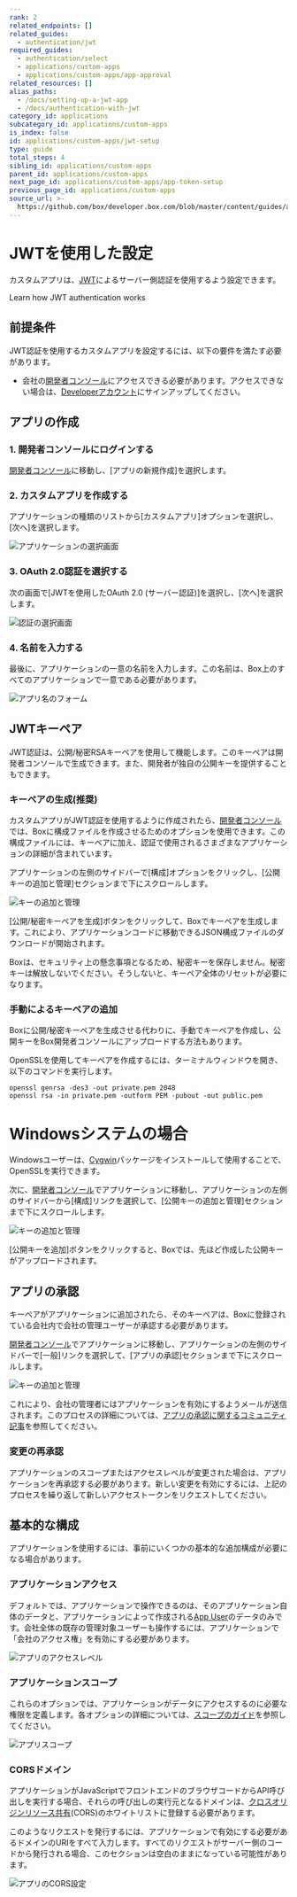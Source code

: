 ```yaml
---
rank: 2
related_endpoints: []
related_guides:
  - authentication/jwt
required_guides:
  - authentication/select
  - applications/custom-apps
  - applications/custom-apps/app-approval
related_resources: []
alias_paths:
  - /docs/setting-up-a-jwt-app
  - /docs/authentication-with-jwt
category_id: applications
subcategory_id: applications/custom-apps
is_index: false
id: applications/custom-apps/jwt-setup
type: guide
total_steps: 4
sibling_id: applications/custom-apps
parent_id: applications/custom-apps
next_page_id: applications/custom-apps/app-token-setup
previous_page_id: applications/custom-apps
source_url: >-
  https://github.com/box/developer.box.com/blob/master/content/guides/applications/custom-apps/jwt-setup.md
---
```

# JWTを使用した設定

カスタムアプリは、[JWT][jwt]によるサーバー側認証を使用するよう設定できます。

<CTA to="g://authentication/jwt">
Learn how JWT authentication works

</CTA>

## 前提条件

JWT認証を使用するカスタムアプリを設定するには、以下の要件を満たす必要があります。

* 会社の[開発者コンソール][devconsole]にアクセスできる必要があります。アクセスできない場合は、[Developerアカウント][devaccount]にサインアップしてください。

## アプリの作成

### 1. 開発者コンソールにログインする

[開発者コンソール][devconsole]に移動し、\[アプリの新規作成]を選択します。

### 2. カスタムアプリを作成する

アプリケーションの種類のリストから\[カスタムアプリ]オプションを選択し、\[次へ]を選択します。

<ImageFrame border>

![アプリケーションの選択画面](../images/app-types.png)

</ImageFrame>

### 3. OAuth 2.0認証を選択する

次の画面で\[JWTを使用したOAuth 2.0 (サーバー認証)]を選択し、\[次へ]を選択します。

<ImageFrame border width="400" center>

![認証の選択画面](../images/auth-types-jwt.png)

</ImageFrame>

### 4. 名前を入力する

最後に、アプリケーションの一意の名前を入力します。この名前は、Box上のすべてのアプリケーションで一意である必要があります。

<ImageFrame border width="600" center>

![アプリ名のフォーム](../images/app-name.png)

</ImageFrame>

## JWTキーペア

JWT認証は、公開/秘密RSAキーペアを使用して機能します。このキーペアは開発者コンソールで生成できます。また、開発者が独自の公開キーを提供することもできます。

### キーペアの生成(推奨)

カスタムアプリがJWT認証を使用するように作成されたら、[開発者コンソール][devconsole]では、Boxに構成ファイルを作成させるためのオプションを使用できます。この構成ファイルには、キーペアに加え、認証で使用されるさまざまなアプリケーションの詳細が含まれています。

アプリケーションの左側のサイドバーで\[構成]オプションをクリックし、\[公開キーの追加と管理]セクションまで下にスクロールします。

<ImageFrame border width="600" center>

![キーの追加と管理](../images/app-add-keys.png)

</ImageFrame>

\[公開/秘密キーペアを生成]ボタンをクリックして、Boxでキーペアを生成します。これにより、アプリケーションコードに移動できるJSON構成ファイルのダウンロードが開始されます。

<Message danger>

Boxは、セキュリティ上の懸念事項となるため、秘密キーを保存しません。秘密キーは解放しないでください。そうしないと、キーペア全体のリセットが必要になります。

</Message>

### 手動によるキーペアの追加

Boxに公開/秘密キーペアを生成させる代わりに、手動でキーペアを作成し、公開キーをBox開発者コンソールにアップロードする方法もあります。

OpenSSLを使用してキーペアを作成するには、ターミナルウィンドウを開き、以下のコマンドを実行します。

```shell
openssl genrsa -des3 -out private.pem 2048
openssl rsa -in private.pem -outform PEM -pubout -out public.pem
```

<Message>

# Windowsシステムの場合

Windowsユーザーは、[Cygwin][cygwin]パッケージをインストールして使用することで、OpenSSLを実行できます。

</Message>

次に、[開発者コンソール][devconsole]でアプリケーションに移動し、アプリケーションの左側のサイドバーから\[構成]リンクを選択して、\[公開キーの追加と管理]セクションまで下にスクロールします。

<ImageFrame border width="600" center>

![キーの追加と管理](../images/app-add-keys.png)

</ImageFrame>

\[公開キーを追加]ボタンをクリックすると、Boxでは、先ほど作成した公開キーがアップロードされます。

## アプリの承認

キーペアがアプリケーションに追加されたら、そのキーペアは、Boxに登録されている会社内で会社の管理ユーザーが承認する必要があります。

[開発者コンソール][devconsole]でアプリケーションに移動し、アプリケーションの左側のサイドバーで\[一般]リンクを選択して、\[アプリの承認]セクションまで下にスクロールします。

<ImageFrame border width="400" center>

![キーの追加と管理](../images/app-authorization.png)

</ImageFrame>

これにより、会社の管理者にはアプリケーションを有効にするようメールが送信されます。このプロセスの詳細については、[アプリの承認に関するコミュニティ記事][app-auth]を参照してください。

### 変更の再承認

アプリケーションのスコープまたはアクセスレベルが変更された場合は、アプリケーションを再承認する必要があります。新しい変更を有効にするには、上記のプロセスを繰り返して新しいアクセストークンをリクエストしてください。

## 基本的な構成

アプリケーションを使用するには、事前にいくつかの基本的な追加構成が必要になる場合があります。

### アプリケーションアクセス

デフォルトでは、アプリケーションで操作できるのは、そのアプリケーション自体のデータと、アプリケーションによって作成される[App User][user-types]のデータのみです。会社全体の既存の管理対象ユーザーも操作するには、アプリケーションで「会社のアクセス権」を有効にする必要があります。

<ImageFrame border>

![アプリのアクセスレベル](../images/app-access-level.png)

</ImageFrame>

### アプリケーションスコープ

これらのオプションでは、アプリケーションがデータにアクセスするのに必要な権限を定義します。各オプションの詳細については、[スコープのガイド][scopes]を参照してください。

<ImageFrame border width="600" center>

![アプリスコープ](../images/app-scopes.png)

</ImageFrame>

### CORSドメイン

アプリケーションがJavaScriptでフロントエンドのブラウザコードからAPI呼び出しを実行する場合、それらの呼び出しの実行元となるドメインは、[クロスオリジンリソース共有][cors](CORS)のホワイトリストに登録する必要があります。

このようなリクエストを発行するには、アプリケーションで有効にする必要があるドメインのURIをすべて入力します。すべてのリクエストがサーバー側のコードから発行される場合、このセクションは空白のままになっている可能性があります。

<ImageFrame border>

![アプリのCORS設定](../images/app-cors.png)

</ImageFrame>

[devconsole]: https://app.box.com/developers/console

[devaccount]: https://account.box.com/signup/n/developer

[devtoken]: g://authentication/access-tokens/developer-tokens

[scopes]: g://api-calls/permissions-and-errors/scopes

[cors]: https://en.wikipedia.org/wiki/Cross-origin_resource_sharing

[user-types]: g://authentication/user-types

[cygwin]: http://www.cygwin.com/

[app-auth]: https://community.box.com/t5/Managing-Developer-Sandboxes/Authorizing-Apps-in-the-Box-App-Approval-Process/ta-p/77293

[jwt]: g://authentication/jwt
